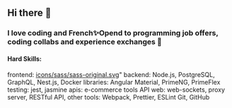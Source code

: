 ## Hi there 👋

### I love coding and French✨Opend to programming job offers, coding collabs and experience exchanges 🤝

#### Hard Skills: 
frontend: 
[icons/sass/sass-original.svg](https://github.com/devicons/devicon/blob/master/icons/sass/sass-original.svg)"
backend: 
Node.js, PostgreSQL, GraphQL, Nest.js, Docker
libraries: 
Angular Material, PrimeNG, PrimeFlex
testing: 
jest, jasmine
apis: 
e-commerce tools API
web:
web-sockets, proxy server, RESTful API,
other tools: 
Webpack, Prettier, ESLint
Git, GitHub

